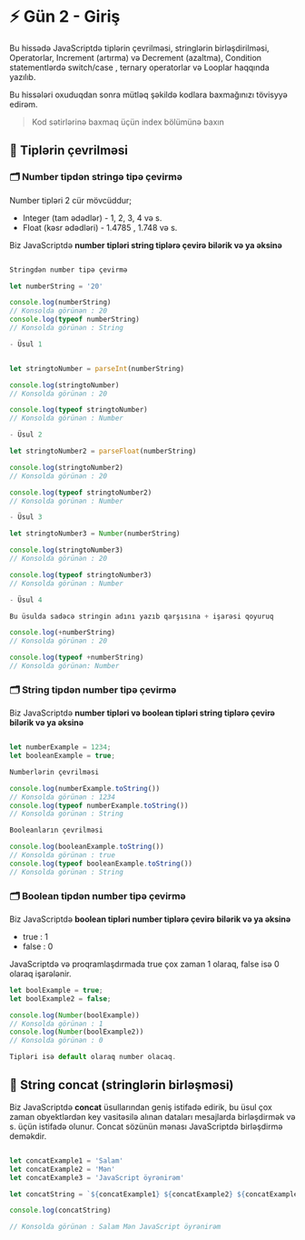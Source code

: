 # ⚡ Gün 2 - Giriş

Bu hissədə JavaScriptdə tiplərin çevrilməsi, stringlərin birləşdirilməsi, Operatorlar, Increment (artırma) və Decrement (azaltma), Condition statementlərdə switch/case , ternary operatorlar və Looplar haqqında yazılıb.

Bu hissələri oxuduqdan sonra mütləq şəkildə kodlara baxmağınızı tövisyyə edirəm.

> Kod sətirlərinə baxmaq üçün index bölümünə baxın

## 🔹 Tiplərin çevrilməsi

### 🗂️ Number tipdən stringə tipə çevirmə

Number tipləri 2 cür mövcüddur;
- Integer (tam ədədlər) - 1, 2, 3, 4 və s.
- Float (kəsr ədədləri) - 1.4785 , 1.748 və s.

Biz JavaScriptdə **number tipləri string tiplərə çevirə bilərik və ya əksinə**


```javascript

Stringdən number tipə çevirmə

let numberString = '20'

console.log(numberString) 
// Konsolda görünən : 20 
console.log(typeof numberString) 
// Konsolda görünən : String

- Üsul 1


let stringtoNumber = parseInt(numberString)

console.log(stringtoNumber)
// Konsolda görünən : 20

console.log(typeof stringtoNumber)
// Konsolda görünən : Number

- Üsul 2

let stringtoNumber2 = parseFloat(numberString)

console.log(stringtoNumber2)
// Konsolda görünən : 20

console.log(typeof stringtoNumber2)
// Konsolda görünən : Number

- Üsul 3

let stringtoNumber3 = Number(numberString)

console.log(stringtoNumber3)
// Konsolda görünən : 20

console.log(typeof stringtoNumber3)
// Konsolda görünən : Number

- Üsul 4

Bu üsulda sadəcə stringin adını yazıb qarşısına + işarəsi qoyuruq

console.log(+numberString)
// Konsolda görünən : 20

console.log(typeof +numberString)
// Konsolda görünən: Number
```

### 🗂️ String tipdən number tipə çevirmə

Biz JavaScriptdə **number tipləri və boolean tipləri string tiplərə çevirə bilərik və ya əksinə**

```javascript

let numberExample = 1234;
let booleanExample = true;

Numberlərin çevrilməsi

console.log(numberExample.toString())
// Konsolda görünən : 1234
console.log(typeof numberExample.toString())
// Konsolda görünən : String

Booleanların çevrilməsi

console.log(booleanExample.toString())
// Konsolda görünən : true
console.log(typeof booleanExample.toString())
// Konsolda görünən : String
```
### 🗂️ Boolean tipdən number tipə çevirmə

Biz JavaScriptdə **boolean tipləri number tiplərə çevirə bilərik və ya əksinə**

- true : 1
- false : 0

JavaScriptdə və proqramlaşdırmada true çox zaman 1 olaraq, false isə 0 olaraq işarələnir.


```javascript
let boolExample = true;
let boolExample2 = false;

console.log(Number(boolExample))
// Konsolda görünən : 1
console.log(Number(boolExample2))
// Konsolda görünən : 0

Tipləri isə default olaraq number olacaq.
```

## 🔹 String concat (stringlərin birləşməsi)

Biz JavaScriptdə **concat** üsullarından geniş istifadə edirik, bu üsul çox zaman obyektlərdən key vasitəsilə alınan dataları mesajlarda birləşdirmək və s. üçün istifadə olunur. Concat sözünün mənası JavaScriptdə birləşdirmə deməkdir.

```javascript

let concatExample1 = 'Salam'
let concatExample2 = 'Mən'
let concatExample3 = 'JavaScript öyrənirəm'

let concatString = `${concatExample1} ${concatExample2} ${concatExample3}`

console.log(concatString)

// Konsolda görünən : Salam Mən JavaScript öyrənirəm
```






